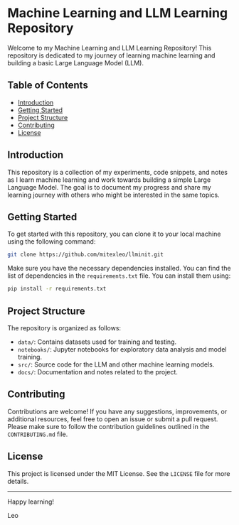 # Machine Learning and LLM Learning Repository

Welcome to my Machine Learning and LLM Learning Repository! This repository is dedicated to my journey of learning machine learning and building a basic Large Language Model (LLM).

## Table of Contents

- [Introduction](#introduction)
- [Getting Started](#getting-started)
- [Project Structure](#project-structure)
- [Contributing](#contributing)
- [License](#license)

## Introduction

This repository is a collection of my experiments, code snippets, and notes as I learn machine learning and work towards building a simple Large Language Model. The goal is to document my progress and share my learning journey with others who might be interested in the same topics.

## Getting Started

To get started with this repository, you can clone it to your local machine using the following command:

```bash
git clone https://github.com/mitexleo/llminit.git
```

Make sure you have the necessary dependencies installed. You can find the list of dependencies in the `requirements.txt` file. You can install them using:

```bash
pip install -r requirements.txt
```

## Project Structure

The repository is organized as follows:

- `data/`: Contains datasets used for training and testing.
- `notebooks/`: Jupyter notebooks for exploratory data analysis and model training.
- `src/`: Source code for the LLM and other machine learning models.
- `docs/`: Documentation and notes related to the project.

## Contributing

Contributions are welcome! If you have any suggestions, improvements, or additional resources, feel free to open an issue or submit a pull request. Please make sure to follow the contribution guidelines outlined in the `CONTRIBUTING.md` file.

## License

This project is licensed under the MIT License. See the `LICENSE` file for more details.

---

Happy learning!

Leo
